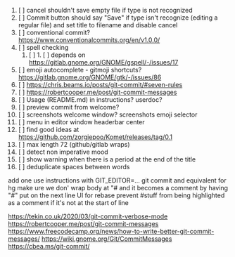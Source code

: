 1. [ ] cancel shouldn't save empty file if type is not recognized
2. [ ] Commit button should say "Save" if type isn't recognize (editing a regular file) and set title to filename and disable cancel
3. [ ] conventional commit? https://www.conventionalcommits.org/en/v1.0.0/
4. [ ] spell checking
   1. [ ] 1. [ ] depends on https://gitlab.gnome.org/GNOME/gspell/-/issues/17
5. [ ] emoji autocomplete - gitmoji shortcuts? https://gitlab.gnome.org/GNOME/gtk/-/issues/86
6. [ ] https://chris.beams.io/posts/git-commit/#seven-rules
7. [ ] https://robertcooper.me/post/git-commit-messages
8. [ ] Usage (README.md) in instructions? userdoc?
9. [ ] preview commit from welcome?
10. [ ] screenshots welcome window? screenshots emoji selector
11. [ ] menu in editor window headerbar center
12. [ ] find good ideas at https://github.com/zorgiepoo/Komet/releases/tag/0.1
13. [ ] max length 72 (github/gitlab wraps)
14. [ ] detect non imperative mood
15. [ ] show warning when there is a period at the end of the title
16. [ ] deduplicate spaces between words

add one use instructions with GIT_EDITOR=... git commit and equivalent for hg
make ure we don' wrap body at "# and it becomes a comment by having "#" put on the next line
UI for rebase
prevent #stuff from being highlighted as a comment if it's not at the start of line

https://tekin.co.uk/2020/03/git-commit-verbose-mode
https://robertcooper.me/post/git-commit-messages
https://www.freecodecamp.org/news/how-to-write-better-git-commit-messages/
https://wiki.gnome.org/Git/CommitMessages
https://cbea.ms/git-commit/
